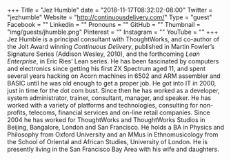 +++
Title = "Jez Humble"
date = "2018-11-17T08:32:02-08:00"
Twitter = "jezhumble"
Website = "http://continuousdelivery.com/"
Type = "guest"
Facebook = ""
Linkedin = ""
Pronouns = ""
GitHub = ""
Thumbnail = "img/guests/jhumble.png"
Pinterest = ""
Instagram = ""
YouTube = ""
+++
Jez Humble is a principal consultant with ThoughtWorks, and co-author of the Jolt Award winning _Continuous Delivery_, published in Martin Fowler’s Signature Series (Addison Wesley, 2010), and the forthcoming _Lean Enterprise_, in Eric Ries’ Lean series. He has been fascinated by computers and electronics since getting his first ZX Spectrum aged 11, and spent several years hacking on Acorn machines in 6502 and ARM assembler and BASIC until he was old enough to get a proper job. He got into IT in 2000, just in time for the dot com bust. Since then he has worked as a developer, system administrator, trainer, consultant, manager, and speaker. He has worked with a variety of platforms and technologies, consulting for non-profits, telecoms, financial services and on-line retail companies. Since 2004 he has worked for ThoughtWorks and ThoughtWorks Studios in Beijing, Bangalore, London and San Francisco. He holds a BA in Physics and Philosophy from Oxford University and an MMus in Ethnomusicology from the School of Oriental and African Studies, University of London. He is presently living in the San Francisco Bay Area with his wife and daughters.
